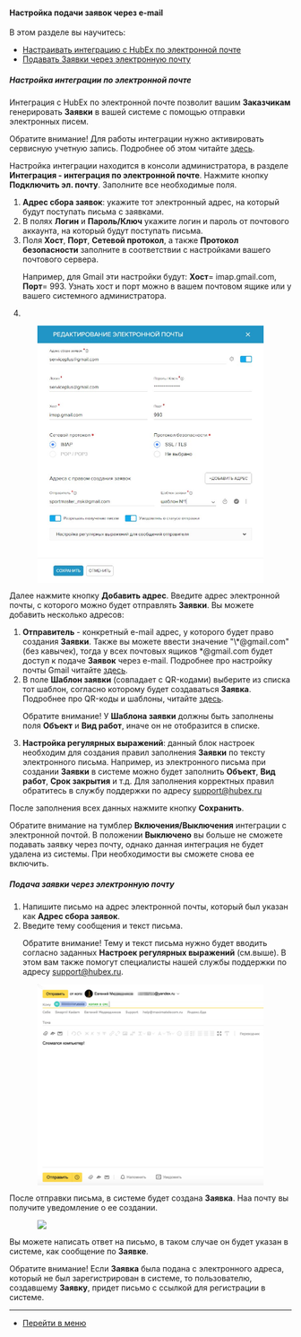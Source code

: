 #### Настройка подачи заявок через e-mail
В этом разделе вы научитесь:
<html>
<meta charset="utf-8">
<title>Быстрый переход внутри документа</title>
<ul>
    <li><a href="#setemailtick">Настраивать интеграцию с HubEx по электронной почте</a></li>
    <li><a href="#createemailtick">Подавать Заявки через электронную почту</a></li>
</ul>
</html>

<h5 id="setemailtick">Настройка интеграции по электронной почте</h5>

<p>Интеграция с HubEx по электронной почте позволит вашим <strong>Заказчикам</strong> генерировать <strong>Заявки</strong> в вашей системе с помощью
    отправки электронных писем.</p>

<p>Обратите внимание! Для работы интеграции нужно активировать сервисную учетную запись. Подробнее об этом
    читайте
    <a href="https://wiki.hubex.ru/docs/FAQ/RU/admin/ServiceUsers.html">здесь</a>.</strong></p>

<p>Настройка интеграции находится в консоли администратора, в разделе <strong>Интеграция - интеграция по электронной почте</strong>.
    Нажмите кнопку <strong>Подключить эл. почту</strong>. Заполните все необходимые поля.</p>
<ol>
    <li><strong>Адрес сбора заявок</strong>: укажите тот электронный адрес, на который будут поступать письма с заявками.</li>
    <li>В полях <strong>Логин</strong> и <strong>Пароль/Ключ</strong> укажите логин и пароль от почтового аккаунта, на который будут поступать письма.
    </li>
    <li>Поля <strong>Хост</strong>, <strong>Порт</strong>, <strong>Сетевой протокол</strong>, а также <strong>Протокол безопасности</strong> заполните в соответствии с настройками
        вашего почтового сервера.
        <p>Например, для Gmail эти настройки будут: <strong>Хост</strong>= imap.gmail.com, <strong>Порт</strong>= 993. Узнать хост и порт можно в
            вашем почтовом ящике или у вашего системного администратора.</p>
    </li>
    <li></li>
</ol>

<div>
    <img style="margin: 0 auto; display: block; max-width: 80%;"
         src="/attachments/images/FAQ/ADMIN/TicketMail/EmailADD.jpg"/>
</div>


<p>Далее нажмите кнопку <strong>Добавить адрес</strong>. Введите адрес электронной почты, с которого можно будет отправлять <strong>Заявки</strong>. Вы
    можете добавить несколько адресов:</p>

<ol>
    <li><strong>Отправитель</strong> - конкретный e-mail адрес, у которого будет право создания <strong>Заявки</strong>. Также вы можете ввести значение
        "\*@gmail.com" (без кавычек), тогда у всех почтовых ящиков *@gmail.com будет доступ к подаче <strong>Заявок</strong>
        через e-mail. Подробнее про настройку почты Gmail читайте <a
                href="https://wiki.hubex.ru/docs/FAQ/RU/user/HowToManageGmailIntegration.html">
            здесь</a>.
    </li>
    <li>В поле <strong>Шаблон заявки</strong> (совпадает с QR-кодами) выберите из списка тот шаблон, согласно которому будет
        создаваться <strong>Заявка</strong>. Подробнее про QR-коды и шаблоны, читайте <a
                href="https://wiki.hubex.ru/docs/FAQ/RU/user/CreatingTaskTemplates.html">здесь</a>.
        <p>Обратите внимание! У <strong>Шаблона заявки</strong> должны быть заполнены поля <strong>Объект</strong> и <strong>Вид работ</strong>, иначе он не отобразится в
            списке.</p>
    </li>
    <li><strong>Настройка регулярных выражений</strong>: данный блок настроек необходим для создания правил заполнения <strong>Заявки</strong> по тексту
        электронного письма. Например, из электронного письма при создании <strong>Заявки</strong> в системе можно будет заполнить <strong>Объект</strong>, <strong>Вид работ</strong>, <strong>Срок
        закрытия</strong> и т.д. Для заполнения корректных правил обратитесь в службу поддержки по адресу <a
                href="mailto:support@hubex.ru" target="_blank" rel="noopener">
            support@hubex.ru</a></li>
</ol>


<p>После заполнения всех данных нажмите кнопку <strong>Сохранить</strong>.</p>

<p>Обратите внимание на тумблер <strong>Включения/Выключения</strong> интеграции с электронной почтой. В положении <strong>Выключено</strong> вы больше не
    сможете подавать заявку через почту, однако данная интеграция не будет удалена из системы. При необходимости вы
    сможете снова ее включить.</p>

<h5 id="createemailtick">Подача заявки через электронную почту</h5>

<ol>
    <li>Напишите письмо на адрес электронной почты, который был указан как <strong>Адрес сбора заявок</strong>.</li>
    <li>Введите тему сообщения и текст письма.
        <p>Обратите внимание! Тему и текст письма нужно будет вводить согласно заданных <strong>Настроек регулярных выражений</strong>
            (см.выше). В этом вам также помогут специалисты нашей службы поддержки по адресу <a
                    href="mailto:support@hubex.ru" target="_blank" rel="noopener">
                support@hubex.ru</a>.</p>
    </li>

</ol>

<div>
    <img style="margin: 0 auto; display: block; max-width: 80%;"
         src="/attachments/images/FAQ/ADMIN/TicketMail/emailtick5.jpg"/>
</div>

<p>После отправки письма, в системе будет создана <strong>Заявка</strong>. Наа почту вы получите уведомление о ее создании.</p>
<div>
    <img style="margin: 0 auto; display: block; max-width: 80%;"
         src="/attachments/images/FAQ/ADMIN/TicketMail/emailtick6.jpg"/>
</div>

<p>Вы можете написать ответ на письмо, в таком случае он будет указан в системе, как сообщение по <strong>Заявке</strong>.</p>

<p>Обратите внимание! Если <strong>Заявка</strong> была подана с электронного адреса, который не был зарегистрирован в системе, то
    пользователю, создавшему <strong>Заявку</strong>, придет письмо с ссылкой для регистрации в системе.</p>


____
- [Перейти в меню](http://wiki.hubex.ru)
